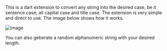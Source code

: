 This is a dart extension to convert any string into the desired case, be it sentence case, all capital case and title case. 
The extension is very simple and direct to use.
The image below shows how it works.


![image](https://user-images.githubusercontent.com/49729441/203681179-a9557159-cf88-4f3f-a41a-be1eaf00690b.png)


You can also geberate a random alphanumeric string with your desired length. 
